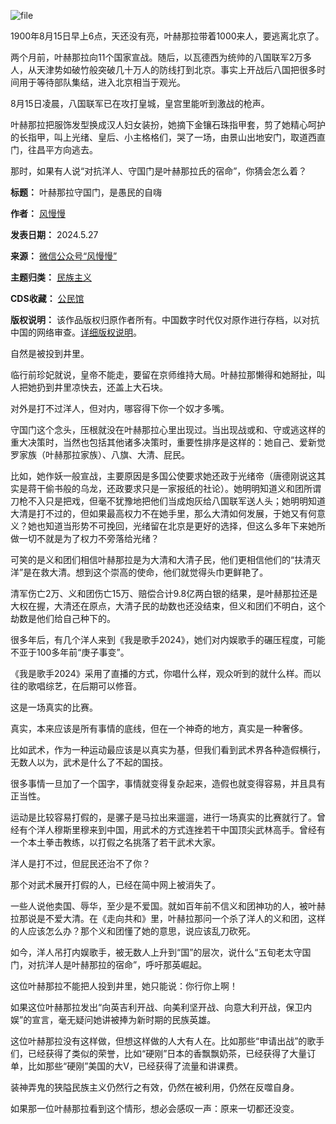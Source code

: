 ![file](https://chinadigitaltimes.net/chinese/files/2024/05/image-1716804733770.png)


1900年8月15日早上6点，天还没有亮，叶赫那拉带着1000来人，要逃离北京了。


两个月前，叶赫那拉向11个国家宣战。随后，以瓦德西为统帅的八国联军2万多人，从天津势如破竹般突破几十万人的防线打到北京。事实上开战后八国把很多时间用于等待部队集结，进入北京相当于观光。


8月15日凌晨，八国联军已在攻打皇城，皇宫里能听到激战的枪声。


叶赫那拉把服饰发型换成汉人妇女装扮，她摘下金镶石珠指甲套，剪了她精心呵护的长指甲，叫上光绪、皇后、小主格格们，哭了一场，由景山出地安门，取道西直门，往昌平方向逃去。


那时，如果有人说“对抗洋人、守国门是叶赫那拉氏的宿命”，你猜会怎么着？




**标题：** 叶赫那拉守国门，是愚民的自嗨  

**作者：** [风慢慢](https://chinadigitaltimes.net/space/风慢慢)  

**发表日期：** 2024.5.27  

**来源：** [微信公众号“风慢慢”](https://web.archive.org/web/https://mp.weixin.qq.com/s/nhKvhI9xt8-hXBkRCgEE3Q)  

**主题归类：** [民族主义](https://chinadigitaltimes.net/space/民族主义)  

**CDS收藏：** [公民馆](https://chinadigitaltimes.net/space/%E5%85%AC%E6%B0%91%E9%A6%86)  

**版权说明：** 该作品版权归原作者所有。中国数字时代仅对原作进行存档，以对抗中国的网络审查。[详细版权说明](https://chinadigitaltimes.net/chinese/copyright)。


自然是被投到井里。


临行前珍妃就说，皇帝不能走，要留在京师维持大局。叶赫拉那懒得和她掰扯，叫人把她扔到井里凉快去，还盖上大石块。


对外是打不过洋人，但对内，哪容得下你一个奴才多嘴。


守国门这个念头，压根就没在叶赫那拉心里出现过。当出现战或和、守或逃这样的重大决策时，当然也包括其他诸多决策时，重要性排序是这样的：她自己、爱新觉罗家族（叶赫那拉家族）、八旗、大清、屁民。


比如，她作妖一般宣战，主要原因是多国公使要求她还政于光绪帝（唐德刚说这其实是蒋干偷书般的乌龙，还政要求只是一家报纸的社论）。她明明知道义和团所谓刀枪不入只是把戏，但毫不犹豫地把他们当成炮灰给八国联军送人头；她明明知道大清是打不过的，但如果最高权力不在她手里，那么大清如何发展，于她又有何意义？她也知道当形势不可挽回，光绪留在北京是更好的选择，但这么多年下来她所做一切不就是为了权力不旁落给光绪？


可笑的是义和团们相信叶赫那拉是为大清和大清子民，他们更相信他们的“扶清灭洋”是在救大清。想到这个崇高的使命，他们就觉得头巾更鲜艳了。


清军伤亡2万、义和团伤亡15万、赔偿合计9.8亿两白银的结果，是叶赫那拉还是大权在握，大清还在原点，大清子民的劫数也还没结束，但义和团们不明白，这个劫数是他们给自己种下的。


很多年后，有几个洋人来到《我是歌手2024》，她们对内娱歌手的碾压程度，可能不亚于100多年前“庚子事变”。


《我是歌手2024》采用了直播的方式，你唱什么样，观众听到的就什么样。而以往的歌唱综艺，在后期可以修音。


这是一场真实的比赛。


真实，本来应该是所有事情的底线，但在一个神奇的地方，真实是一种奢侈。


比如武术，作为一种运动最应该是以真实为基，但我们看到武术界各种造假横行，无数人以为，武术是什么了不起的国技。


很多事情一旦加了一个国字，事情就变得复杂起来，造假也就变得容易，并且具有正当性。


运动是比较容易打假的，是骡子是马拉出来遛遛，进行一场真实的比赛就行了。曾经有个洋人穆斯里穆来到中国，用武术的方式连挫若干中国顶尖武林高手。曾经有一个本土拳击教练，以打假之名挑落了若干武术大家。


洋人是打不过，但屁民还治不了你？


那个对武术展开打假的人，已经在简中网上被消失了。


一些人说他卖国、辱华，至少是不爱国。就如百年前不信义和团神功的人，被叶赫拉那说是不爱大清。在《走向共和》里，叶赫拉那问一个杀了洋人的义和团，这样的人应该怎么办？那个义和团懂了她的意思，说应该乱刀砍死。


如今，洋人吊打内娱歌手，被无数人上升到“国”的层次，说什么“五旬老太守国门，对抗洋人是叶赫那拉的宿命”，呼吁那英崛起。


这位叶赫那拉不能把人投到井里，她只能说：你行你上啊！


如果这位叶赫那拉发出“向英吉利开战、向美利坚开战、向意大利开战，保卫内娱”的宣言，毫无疑问她讲被捧为新时期的民族英雄。


这位叶赫那拉没有这样做，但想这样做的人大有人在。比如那些“申请出战”的歌手们，已经获得了类似的荣誉，比如“硬刚”日本的香飘飘奶茶，已经获得了大量订单，比如那些“硬刚”美国的大V，已经获得了流量和讲课费。


装神弄鬼的狭隘民族主义仍然行之有效，仍然在被利用，仍然在反噬自身。


如果那一位叶赫那拉看到这个情形，想必会感叹一声：原来一切都还没变。

